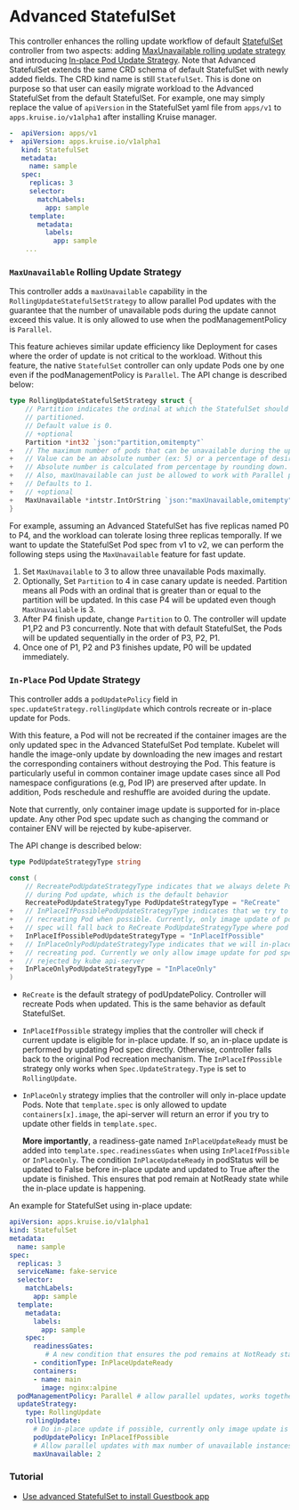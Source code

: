 # Advanced StatefulSet

  This controller enhances the rolling update workflow of default [StatefulSet](https://kubernetes.io/docs/concepts/workloads/controllers/statefulset/)
  controller from two aspects: adding [MaxUnavailable rolling update strategy](#maxunavailable-rolling-update-strategy) 
  and introducing [In-place Pod Update Strategy](#in-place-pod-update-strategy).
  Note that Advanced StatefulSet extends the same CRD schema of default StatefulSet with newly added fields.
  The CRD kind name is still `StatefulSet`.
  This is done on purpose so that user can easily migrate workload to the Advanced StatefulSet from the 
  default StatefulSet. For example, one may simply replace the value of `apiVersion` in the StatefulSet yaml
  file from `apps/v1` to `apps.kruise.io/v1alpha1` after installing Kruise manager.
```yaml
-  apiVersion: apps/v1
+  apiVersion: apps.kruise.io/v1alpha1
   kind: StatefulSet
   metadata:
     name: sample
   spec:
     replicas: 3
     selector:
       matchLabels:
         app: sample
     template:
       metadata:
         labels:
           app: sample
    ... 
```

### `MaxUnavailable` Rolling Update Strategy
  This controller adds a `maxUnavailable` capability in the `RollingUpdateStatefulSetStrategy` to allow parallel Pod
  updates with the guarantee that the number of unavailable pods during the update cannot exceed this value.
  It is only allowed to use when the podManagementPolicy is `Parallel`.
  
  This feature achieves similar update efficiency like Deployment for cases where the order of 
  update is not critical to the workload. Without this feature, the native `StatefulSet` controller can only 
  update Pods one by one even if the podManagementPolicy is `Parallel`. The API change is described below:

```go
type RollingUpdateStatefulSetStrategy struct {
	// Partition indicates the ordinal at which the StatefulSet should be
	// partitioned.
	// Default value is 0.
	// +optional
	Partition *int32 `json:"partition,omitempty"`
+	// The maximum number of pods that can be unavailable during the update.
+	// Value can be an absolute number (ex: 5) or a percentage of desired pods (ex: 10%).
+	// Absolute number is calculated from percentage by rounding down.
+	// Also, maxUnavailable can just be allowed to work with Parallel podManagementPolicy.
+	// Defaults to 1.
+	// +optional
+	MaxUnavailable *intstr.IntOrString `json:"maxUnavailable,omitempty"`
}
```

For example, assuming an Advanced StatefulSet has five replicas named P0 to P4, and the workload can
tolerate losing three replicas temporally. If we want to update the StatefulSet Pod spec from v1 to
v2, we can perform the following steps using the `MaxUnavailable` feature for fast update.

1. Set `MaxUnavailable` to 3 to allow three unavailable Pods maximally.
2. Optionally, Set `Partition` to 4 in case canary update is needed. Partition means all Pods with an ordinal that is
   greater than or equal to the partition will be updated. In this case P4 will be updated even though `MaxUnavailable`
   is 3.
3. After P4 finish update, change `Partition` to 0. The controller will update P1,P2 and P3 concurrently.
   Note that with default StatefulSet, the Pods will be updated sequentially in the order of P3, P2, P1.
4. Once one of P1, P2 and P3 finishes update, P0 will be updated immediately.



### `In-Place` Pod Update Strategy 
  This controller adds a `podUpdatePolicy` field in `spec.updateStrategy.rollingUpdate` 
  which controls recreate or in-place update for Pods.
   
  With this feature, a Pod will not be recreated if the container images are the only updated spec in
  the Advanced StatefulSet Pod template.
  Kubelet will handle the image-only update by downloading the new images and restart
  the corresponding containers without destroying the Pod. This feature is particularly useful
  in common container image update cases since all Pod namespace configurations
  (e.g, Pod IP) are preserved after update. In addition, Pods reschedule and reshuffle are avoided
  during the update.
  
  Note that currently, only container image update is supported for in-place update. Any other Pod 
  spec update such as changing the command or container ENV will be rejected by kube-apiserver.
   
  The API change is described below:
 
```go
type PodUpdateStrategyType string

const (
	// RecreatePodUpdateStrategyType indicates that we always delete Pod and create new Pod
	// during Pod update, which is the default behavior
	RecreatePodUpdateStrategyType PodUpdateStrategyType = "ReCreate"
+	// InPlaceIfPossiblePodUpdateStrategyType indicates that we try to in-place update Pod instead of
+	// recreating Pod when possible. Currently, only image update of pod spec is allowed. Any other changes to the pod
+	// spec will fall back to ReCreate PodUpdateStrategyType where pod will be recreated.
+	InPlaceIfPossiblePodUpdateStrategyType = "InPlaceIfPossible"
+	// InPlaceOnlyPodUpdateStrategyType indicates that we will in-place update Pod instead of
+	// recreating pod. Currently we only allow image update for pod spec. Any other changes to the pod spec will be
+	// rejected by kube api-server
+	InPlaceOnlyPodUpdateStrategyType = "InPlaceOnly"
)
```

- `ReCreate` is the default strategy of podUpdatePolicy. Controller will recreate Pods when updated.
   This is the same behavior as default StatefulSet.
- `InPlaceIfPossible` strategy implies that the controller will check if current update is eligible
 for in-place update. If so, an in-place update is performed by updating Pod spec directly. Otherwise,
 controller falls back to the original Pod recreation mechanism. The `InPlaceIfPossible` strategy only 
 works when `Spec.UpdateStrategy.Type` is set to `RollingUpdate`.
- `InPlaceOnly` strategy implies that the controller will only in-place update Pods. Note that `template.spec`
 is only allowed to update `containers[x].image`, the api-server will return an error if you try to update other fields in 
  `template.spec`.

    **More importantly**, a readiness-gate named `InPlaceUpdateReady` must be  added into `template.spec.readinessGates` 
    when using `InPlaceIfPossible` or `InPlaceOnly`. The condition `InPlaceUpdateReady` in podStatus will be updated to False before in-place
    update and updated to True after the update is finished. This ensures that pod remain at NotReady state while the in-place
    update is happening.

An example for StatefulSet using in-place update:

```yaml
apiVersion: apps.kruise.io/v1alpha1
kind: StatefulSet
metadata:
  name: sample
spec:
  replicas: 3
  serviceName: fake-service
  selector:
    matchLabels:
      app: sample
  template:
    metadata:
      labels:
        app: sample
    spec:
      readinessGates:
         # A new condition that ensures the pod remains at NotReady state while the in-place update is happening
      - conditionType: InPlaceUpdateReady
      containers:
      - name: main
        image: nginx:alpine
  podManagementPolicy: Parallel # allow parallel updates, works together with maxUnavailable
  updateStrategy:
    type: RollingUpdate
    rollingUpdate:
      # Do in-place update if possible, currently only image update is supported for in-place update
      podUpdatePolicy: InPlaceIfPossible
      # Allow parallel updates with max number of unavailable instances equals to 2
      maxUnavailable: 2
```

### Tutorial
-  [Use advanced StatefulSet to install Guestbook app](../../tutorial/advanced-statefulset.md)
